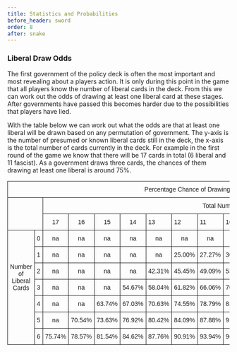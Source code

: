 ```yaml
---
title: Statistics and Probabilities
before_header: sword
order: 8
after: snake
---
```

### Liberal Draw Odds
The first government of the policy deck is often the most important and most revealing about a players action. It is only during this point in the game that all players know the number of liberal cards in the deck. From this we can work out the odds of drawing at least one liberal card at these stages. After governments have passed this becomes harder due to the possibilities that players have lied. 

With the table below we can work out what the odds are that at least one liberal will be drawn based on any permutation of government. The y-axis is the number of presumed or known liberal cards still in the deck, the x-axis is the total number of cards currently in the deck. For example in the first round of the game we know that there will be 17 cards in total (6 liberal and 11 fascist). As a government draws three cards, the chances of them drawing at least one liberal is around 75%. 

<style type="text/css">
.tg  {border-collapse:collapse;border-spacing:0;}
.tg td{font-family:Arial, sans-serif;font-size:14px;padding:10px 5px;border-style:solid;border-width:1px;overflow:hidden;word-break:normal;}
.tg th{font-family:Arial, sans-serif;font-size:14px;font-weight:normal;padding:10px 5px;border-style:solid;border-width:1px;overflow:hidden;word-break:normal;}
.tg .tg-baqh{text-align:center;vertical-align:top}
.tg .tg-yw4l{vertical-align:top}
</style>
<table class="tg">
  <tr>
    <th class="tg-baqh" colspan="17">Percentage Chance of Drawing at Least One Liberal</th>
  </tr>
  <tr>
    <td class="tg-yw4l" colspan="2" rowspan="2"></td>
    <td class="tg-baqh" colspan="15">Total Number of Cards</td>
  </tr>
  <tr>
    <td class="tg-baqh">17</td>
    <td class="tg-baqh">16</td>
    <td class="tg-baqh">15</td>
    <td class="tg-baqh">14</td>
    <td class="tg-yw4l">13</td>
    <td class="tg-yw4l">12</td>
    <td class="tg-yw4l">11</td>
    <td class="tg-yw4l">10</td>
    <td class="tg-yw4l">9</td>
    <td class="tg-yw4l">8</td>
    <td class="tg-yw4l">7</td>
    <td class="tg-yw4l">6</td>
    <td class="tg-yw4l">5</td>
    <td class="tg-yw4l">4</td>
    <td class="tg-yw4l">3</td>
  </tr>
  <tr>
    <td class="tg-baqh" rowspan="7"><br><br><br><br>Number<br>of <br>Liberal<br>Cards<br><br></td>
    <td class="tg-baqh">0</td>
    <td class="tg-baqh">na</td>
    <td class="tg-baqh">na</td>
    <td class="tg-baqh">na</td>
    <td class="tg-baqh">na</td>
    <td class="tg-baqh">na</td>
    <td class="tg-baqh">na</td>
    <td class="tg-baqh">na</td>
    <td class="tg-baqh">na</td>
    <td class="tg-baqh">na</td>
    <td class="tg-baqh">na</td>
    <td class="tg-baqh">na</td>
    <td class="tg-baqh">na</td>
    <td class="tg-baqh">na</td>
    <td class="tg-baqh">na</td>
    <td class="tg-yw4l">na</td>
  </tr>
  <tr>
    <td class="tg-baqh">1</td>
    <td class="tg-baqh">na</td>
    <td class="tg-baqh">na</td>
    <td class="tg-baqh">na</td>
    <td class="tg-baqh">na</td>
    <td class="tg-baqh">na</td>
    <td class="tg-baqh">25.00%</td>
    <td class="tg-baqh">27.27%</td>
    <td class="tg-baqh">30.00%</td>
    <td class="tg-baqh">33.33%</td>
    <td class="tg-baqh">37.50%</td>
    <td class="tg-baqh">42.86%</td>
    <td class="tg-baqh">50.00%</td>
    <td class="tg-baqh">60.00%</td>
    <td class="tg-baqh">75.00%</td>
    <td class="tg-yw4l">100%</td>
  </tr>
  <tr>
    <td class="tg-baqh">2</td>
    <td class="tg-baqh">na</td>
    <td class="tg-baqh">na</td>
    <td class="tg-baqh">na</td>
    <td class="tg-baqh">na</td>
    <td class="tg-baqh">42.31%</td>
    <td class="tg-baqh">45.45%</td>
    <td class="tg-baqh">49.09%</td>
    <td class="tg-baqh">53.33%</td>
    <td class="tg-baqh">58.33%</td>
    <td class="tg-baqh">64.29%</td>
    <td class="tg-baqh">71.43%</td>
    <td class="tg-baqh">80.00%</td>
    <td class="tg-baqh">90.00%</td>
    <td class="tg-baqh">100.0%</td>
    <td class="tg-yw4l">100%</td>
  </tr>
  <tr>
    <td class="tg-yw4l">3</td>
    <td class="tg-baqh">na</td>
    <td class="tg-baqh">na</td>
    <td class="tg-baqh">na</td>
    <td class="tg-baqh">54.67%</td>
    <td class="tg-baqh">58.04%</td>
    <td class="tg-baqh">61.82%</td>
    <td class="tg-baqh">66.06%</td>
    <td class="tg-baqh">70.83%</td>
    <td class="tg-baqh">76.19%</td>
    <td class="tg-baqh">82.14%</td>
    <td class="tg-baqh">88.57%</td>
    <td class="tg-baqh">95.00%</td>
    <td class="tg-baqh">100.0%</td>
    <td class="tg-baqh">100.0%</td>
    <td class="tg-yw4l">100%</td>
  </tr>
  <tr>
    <td class="tg-yw4l">4</td>
    <td class="tg-baqh">na</td>
    <td class="tg-baqh">na</td>
    <td class="tg-baqh">63.74%</td>
    <td class="tg-baqh">67.03%</td>
    <td class="tg-baqh">70.63%</td>
    <td class="tg-baqh">74.55%</td>
    <td class="tg-baqh">78.79%</td>
    <td class="tg-baqh">83.33%</td>
    <td class="tg-baqh">88.10%</td>
    <td class="tg-baqh">92.86%</td>
    <td class="tg-baqh">97.14%</td>
    <td class="tg-baqh">100.0%</td>
    <td class="tg-baqh">100.0%</td>
    <td class="tg-baqh">100.0%</td>
    <td class="tg-yw4l">na</td>
  </tr>
  <tr>
    <td class="tg-yw4l">5</td>
    <td class="tg-baqh">na</td>
    <td class="tg-baqh">70.54%</td>
    <td class="tg-baqh">73.63%</td>
    <td class="tg-baqh">76.92%</td>
    <td class="tg-baqh">80.42%</td>
    <td class="tg-baqh">84.09%</td>
    <td class="tg-baqh">87.88%</td>
    <td class="tg-baqh">91.67%</td>
    <td class="tg-baqh">95.24%</td>
    <td class="tg-baqh">98.21%</td>
    <td class="tg-baqh">100.0%</td>
    <td class="tg-baqh">100.0%</td>
    <td class="tg-baqh">100.0%</td>
    <td class="tg-baqh">na</td>
    <td class="tg-yw4l">na</td>
  </tr>
  <tr>
    <td class="tg-yw4l">6</td>
    <td class="tg-baqh">75.74%</td>
    <td class="tg-baqh">78.57%</td>
    <td class="tg-baqh">81.54%</td>
    <td class="tg-baqh">84.62%</td>
    <td class="tg-baqh">87.76%</td>
    <td class="tg-baqh">90.91%</td>
    <td class="tg-baqh">93.94%</td>
    <td class="tg-baqh">96.67%</td>
    <td class="tg-baqh">98.81%</td>
    <td class="tg-baqh">100.0%</td>
    <td class="tg-baqh">100.0%</td>
    <td class="tg-baqh">100.0%</td>
    <td class="tg-baqh">na</td>
    <td class="tg-baqh">na</td>
    <td class="tg-yw4l">na</td>
  </tr>
</table>